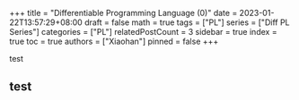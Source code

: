 +++
title = "Differentiable Programming Language (0)"
date = 2023-01-22T13:57:29+08:00
draft = false
math = true
tags = ["PL"]
series = ["Diff PL Series"]
categories = ["PL"]
relatedPostCount = 3
sidebar = true
index = true
toc = true
authors = ["Xiaohan"]
pinned = false
+++

test

## test

<!--more-->
